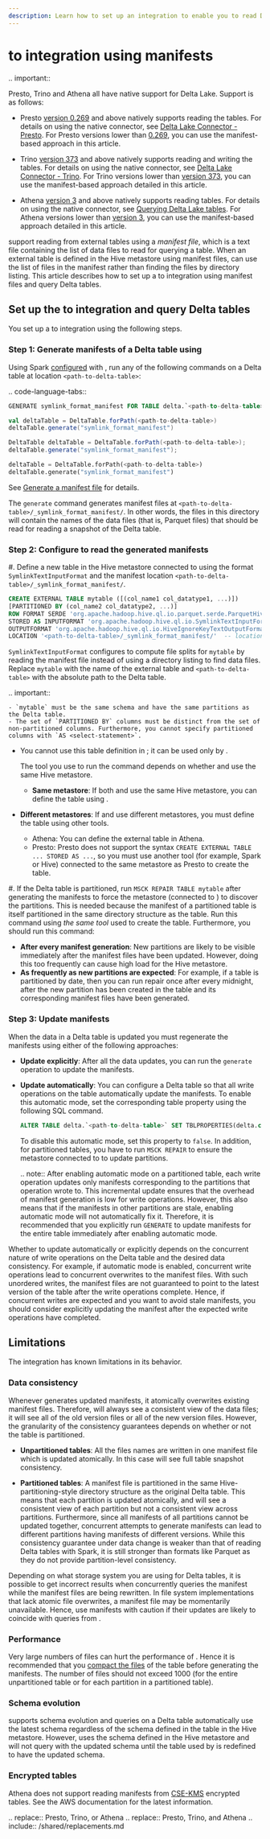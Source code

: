 ```yaml
---
description: Learn how to set up an integration to enable you to read Delta tables from <PrestoAnd>.
---
```



# <PrestoAnd> to <Delta> integration using manifests

.. important::

   Presto, Trino and Athena all have native support for Delta Lake. Support is as follows:

   - Presto [version 0.269](https://prestodb.io/docs/0.269/release/release-0.269.html#delta-lake-connector-changes) and above natively supports reading the <Delta> tables. For details on using the native <Delta> connector, see [Delta Lake Connector - Presto](https://prestodb.io/docs/current/connector/deltalake.html). For Presto versions lower than [0.269](https://prestodb.io/docs/0.269/release/release-0.269.html#delta-lake-connector-changes), you can use the manifest-based approach in this article.

   - Trino [version 373](https://trino.io/docs/current/release/release-373.html) and above natively supports reading and writing the <Delta> tables. For details on using the native <Delta> connector, see [Delta Lake Connector - Trino](https://trino.io/docs/current/connector/delta-lake.html). For Trino versions lower than [version 373](https://trino.io/docs/current/release/release-373.html), you can use the manifest-based approach detailed in this article.

   - Athena [version 3](https://docs.aws.amazon.com/athena/latest/ug/engine-versions-reference-0003.html) and above  natively supports reading <Delta> tables. For details on using the native <Delta> connector, see [Querying Delta Lake tables](https://docs.aws.amazon.com/athena/latest/ug/delta-lake-tables.html). For Athena versions lower than [version 3](https://docs.aws.amazon.com/athena/latest/ug/engine-versions-reference-0003.html), you can use the manifest-based approach detailed in this article.


<PrestoAnd> support reading from external tables using a _manifest file_, which is a text file containing the list of data files to read for querying a table. When an external table is defined in the Hive metastore using manifest files, <PrestoAnd> can use the list of files in the manifest rather than finding the files by directory listing. This article describes how to set up a <PrestoAnd> to <Delta> integration using manifest files and query Delta tables.

## Set up the <PrestoOr> to <Delta> integration and query Delta tables

You set up a <PrestoOr> to <Delta> integration using the following steps.

### Step 1: Generate manifests of a Delta table using <AS>

Using Spark [configured](quick-start.md#set-up-as-with-delta) with <Delta>, run any of the following commands on a Delta table at location `<path-to-delta-table>`:

.. code-language-tabs::

  ```sql
  GENERATE symlink_format_manifest FOR TABLE delta.`<path-to-delta-table>`
  ```

  ```scala
  val deltaTable = DeltaTable.forPath(<path-to-delta-table>)
  deltaTable.generate("symlink_format_manifest")
  ```


  ```java
  DeltaTable deltaTable = DeltaTable.forPath(<path-to-delta-table>);
  deltaTable.generate("symlink_format_manifest");
  ```

  ```python
  deltaTable = DeltaTable.forPath(<path-to-delta-table>)
  deltaTable.generate("symlink_format_manifest")
  ```

See [Generate a manifest file](delta-utility.md#delta-generate) for details.

The `generate` command generates manifest files at `<path-to-delta-table>/_symlink_format_manifest/`. In other words, the files in this directory will contain the names of the data files (that is, Parquet files) that should be read for reading a snapshot of the Delta table.

### Step 2: Configure <PrestoOr> to read the generated manifests

#. Define a new table in the Hive metastore connected to <PrestoOr> using the format `SymlinkTextInputFormat` and the manifest location `<path-to-delta-table>/_symlink_format_manifest/`.

   ```sql
   CREATE EXTERNAL TABLE mytable ([(col_name1 col_datatype1, ...)])
   [PARTITIONED BY (col_name2 col_datatype2, ...)]
   ROW FORMAT SERDE 'org.apache.hadoop.hive.ql.io.parquet.serde.ParquetHiveSerDe'
   STORED AS INPUTFORMAT 'org.apache.hadoop.hive.ql.io.SymlinkTextInputFormat'
   OUTPUTFORMAT 'org.apache.hadoop.hive.ql.io.HiveIgnoreKeyTextOutputFormat'
   LOCATION '<path-to-delta-table>/_symlink_format_manifest/'  -- location of the generated manifest
   ```

   `SymlinkTextInputFormat` configures <PrestoOr> to compute file splits for `mytable` by reading the manifest file instead of using a directory listing to find data files. Replace `mytable` with the name of the external table and `<path-to-delta-table>` with the absolute path to the Delta table.


   .. important::

    - `mytable` must be the same schema and have the same partitions as the Delta table.
    - The set of `PARTITIONED BY` columns must be distinct from the set of non-partitioned columns. Furthermore, you cannot specify partitioned columns with `AS <select-statement>`.


- You cannot use this table definition in <AS>; it can be used only by <PrestoAnd>.

   The tool you use to run the command depends on whether <AS> and <PrestoOr> use the same Hive metastore.

   - **Same metastore**: If both <AS> and <PrestoOr> use the same Hive metastore, you can define the table using <AS>.

- **Different metastores**: If <AS> and <PrestoOr> use different metastores, you must define the table using other tools.
  - Athena: You can define the external table in Athena.
  - Presto: Presto does not support the syntax `CREATE EXTERNAL TABLE ... STORED AS ...`, so you must use another tool (for example, Spark or Hive) connected to the same metastore as Presto to create the table.


#. If the Delta table is partitioned, run `MSCK REPAIR TABLE mytable` after generating the manifests to force the metastore (connected to <PrestoOr>) to discover the partitions. This is needed because the manifest of a partitioned table is itself partitioned in the same directory structure as the table. Run this command using _the same tool_ used to create the table. Furthermore, you should run this command:
   - **After every manifest generation**: New partitions are likely to be visible immediately after the manifest files have been updated. However, doing this too frequently can cause high load for the Hive metastore.
   - **As frequently as new partitions are expected**: For example, if a table is partitioned by date, then you can run repair once after every midnight, after the new partition has been created in the table and its corresponding manifest files have been generated.

### Step 3: Update manifests

When the data in a Delta table is updated you must regenerate the manifests using either of the following approaches:

- **Update explicitly**: After all the data updates, you can run the `generate` operation to update the manifests.
- **Update automatically**: You can configure a Delta table so that all write operations on the table automatically update the manifests. To enable this automatic mode, set the corresponding table property using the following SQL command.

  ```sql
  ALTER TABLE delta.`<path-to-delta-table>` SET TBLPROPERTIES(delta.compatibility.symlinkFormatManifest.enabled=true)
  ```

  To disable this automatic mode, set this property to `false`. In addition, for partitioned tables, you have to run `MSCK REPAIR` to ensure the metastore connected to <PrestoOr> to update partitions.

  .. note::
    After enabling automatic mode on a partitioned table, each write operation updates only manifests corresponding to the partitions that operation wrote to. This incremental update ensures that the overhead of manifest generation is low for write operations. However, this also means that if the manifests in other partitions are stale, enabling automatic mode will not automatically fix it. Therefore, it is recommended that you explicitly run `GENERATE` to update manifests for the entire table immediately after enabling automatic mode.

Whether to update automatically or explicitly depends on the concurrent nature of write operations on the Delta table and the desired data consistency. For example, if automatic mode is enabled, concurrent write operations lead to concurrent overwrites to the manifest files. With such unordered writes, the manifest files are not guaranteed to point to the latest version of the table after the write operations complete. Hence, if concurrent writes are expected and you want to avoid stale manifests, you should consider explicitly updating the manifest after the expected write operations have completed.

## Limitations

The <PrestoAnd> integration has known limitations in its behavior.

### Data consistency

Whenever <Delta> generates updated manifests, it atomically overwrites existing manifest files. Therefore, <PrestoAnd> will always see a consistent view of the data files; it will see all of the old version files or all of the new version files. However, the granularity of the consistency guarantees depends on whether or not the table is partitioned.

- **Unpartitioned tables**: All the files names are written in one manifest file which is updated atomically. In this case <PrestoAnd> will see full table snapshot consistency.

- **Partitioned tables**: A manifest file is partitioned in the same Hive-partitioning-style directory structure as the original Delta table. This means that each partition is updated atomically, and <PrestoOr> will see a consistent view of each partition but not a consistent view across partitions. Furthermore, since all manifests of all partitions cannot be updated together, concurrent attempts to generate manifests can lead to different partitions having manifests of different versions. While this consistency guarantee under data change is weaker than that of reading Delta tables with Spark, it is still stronger than formats like Parquet as they do not provide partition-level consistency.

Depending on what storage system you are using for Delta tables, it is possible to get incorrect results when <PrestoOr> concurrently queries the manifest while the manifest files are being rewritten. In file system implementations that lack atomic file overwrites, a manifest file may be momentarily unavailable. Hence, use manifests with caution if their updates are likely to coincide with queries from <PrestoOr>.

### Performance

Very large numbers of files can hurt the performance of <PrestoAnd>. Hence it is recommended that you [compact the files](best-practices.md#delta-compact-files) of the table before generating the manifests. The number of files should not exceed 1000 (for the entire unpartitioned table or for each partition in a partitioned table).

### Schema evolution

<Delta> supports schema evolution and queries on a Delta table automatically use the latest schema regardless of the schema defined in the table in the Hive metastore. However, <PrestoOr> uses the schema defined in the Hive metastore and will not query with the updated schema until the table used by <PrestoOr> is redefined to have the updated schema.



### Encrypted tables

Athena does not support reading manifests from [CSE-KMS](https://docs.aws.amazon.com/emr/latest/ManagementGuide/emr-emrfs-encryption-cse.html) encrypted tables. See the AWS documentation for the latest information.


.. <PrestoOr> replace:: Presto, Trino, or Athena
.. <PrestoAnd> replace:: Presto, Trino, and Athena
.. include:: /shared/replacements.md
